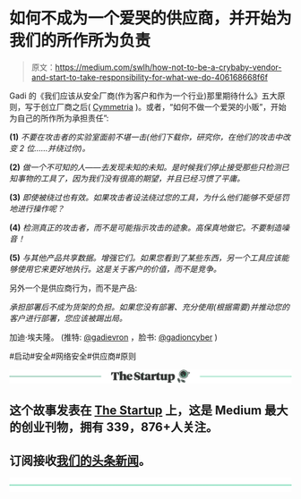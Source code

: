 # 如何不成为一个爱哭的供应商，并开始为我们的所作所为负责

> 原文：<https://medium.com/swlh/how-not-to-be-a-crybaby-vendor-and-start-to-take-responsibility-for-what-we-do-406168668f6f>

Gadi 的《我们应该从安全厂商(作为客户和作为一个行业)那里期待什么》五大原则，写于创立厂商之后( [Cymmetria](https://www.cymmetria.com/) )。或者，“如何不做一个爱哭的小贩”，开始为自己的所作所为承担责任”:

**(1)** *不要在攻击者的实验室面前不堪一击(他们下载你，研究你，在他们的攻击中改变 2 位……并绕过你)。*

**(2)** *做一个不可知的人——去发现未知的未知。是时候我们停止接受那些只检测已知事物的工具了，因为我们没有很高的期望，并且已经习惯了平庸。*

**(3)** *即使被绕过也有效。如果攻击者设法绕过您的工具，为什么他们能够不受惩罚地进行操作呢？*

**(4)** *检测真正的攻击者，而不是可能指示攻击的迹象。高保真地做它。不要制造噪音！*

**(5)** *与其他产品共享数据。增强它们。如果您看到了某些东西，另一个工具应该能够使用它来更好地执行。这是关于客户的价值，而不是竞争。*

另外一个是供应商行为，而不是产品:

*承担部署后不成为货架的负担。如果您没有部署、充分使用(根据需要)并推动您的客户进行部署，您应该被踢出局。*

加迪·埃夫隆。
(推特: [@gadievron](http://twitter.com/gadievron) ，脸书: [@gadioncyber](https://www.facebook.com/gadioncyber/) )

#启动#安全#网络安全#供应商#原则

[![](img/308a8d84fb9b2fab43d66c117fcc4bb4.png)](https://medium.com/swlh)

## 这个故事发表在 [The Startup](https://medium.com/swlh) 上，这是 Medium 最大的创业刊物，拥有 339，876+人关注。

## 订阅接收[我们的头条新闻](http://growthsupply.com/the-startup-newsletter/)。

[![](img/b0164736ea17a63403e660de5dedf91a.png)](https://medium.com/swlh)